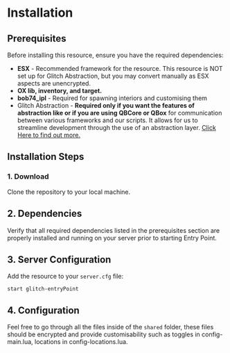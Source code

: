 # Installation

## Prerequisites <a href="#prerequisites" id="prerequisites"></a>

Before installing this resource, ensure you have the required dependencies:

* **ESX** - Recommended framework for the resource. This resource is NOT set up for Glitch Abstraction, but you may convert manually as ESX aspects are unencrypted.
* **OX lib, inventory, and target.**
* **bob74\_ipl** - Required for spawning interiors and customising them
* Glitch Abstraction - **Required only if you want the features of abstraction like or if you are using QBCore or QBox** for communication between various frameworks and our scripts. It allows for us to streamline development through the use of an abstraction layer. [Click Here to find out more.](../../free-resources/glitch-abstraction/)

## Installation Steps <a href="#installation-steps" id="installation-steps"></a>

### 1. Download

Clone the repository to your local machine.

## 2. Dependencies

Verify that all required dependencies listed in the prerequisites section are properly installed and running on your server prior to starting Entry Point.

## 3. Server Configuration

Add the resource to your `server.cfg` file:

```
start glitch-entryPoint
```

## 4. Configuration

Feel free to go through all the files inside of the `shared`  folder, these files should be encrypted and provide customisability such as toggles in config-main.lua, locations in config-locations.lua.
